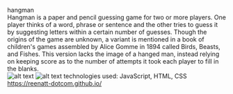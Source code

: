 hangman
<br>
Hangman is a paper and pencil guessing game for two or more players. One player thinks of a word, phrase or sentence and the other tries to guess it by suggesting letters within a certain number of guesses.
Though the origins of the game are unknown, a variant is mentioned in a book of children's games assembled by Alice Gomme in 1894 called Birds, Beasts, and Fishes. This version lacks the image of a hanged man, instead relying on keeping score as to the number of attempts it took each player to fill in the blanks.
<br>
![alt text](https://imgur.com/wTjOEzD.png)
![alt text](https://imgur.com/UtkPL2k.png)
technologies used: JavaScript, HTML, CSS
<br>
https://reenatt-dotcom.github.io/
